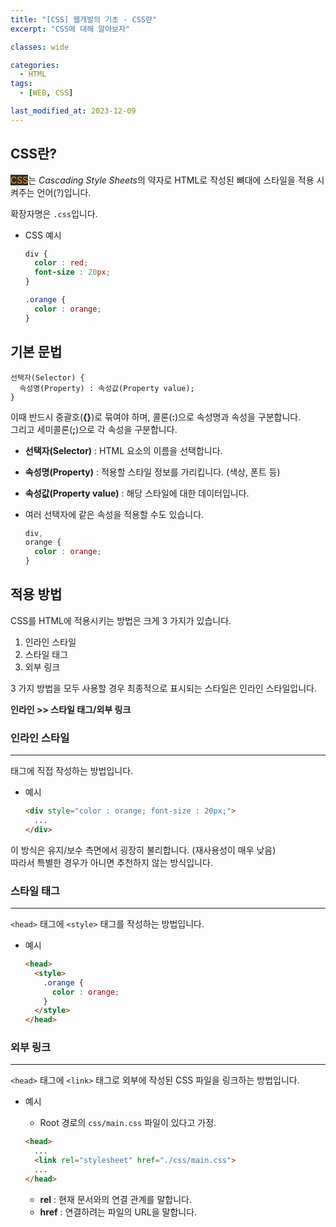 ```yaml
---
title: "[CSS] 웹개발의 기초 - CSS란"
excerpt: "CSS에 대해 알아보자"

classes: wide

categories:
  - HTML
tags:
  - [WEB, CSS]

last_modified_at: 2023-12-09
---
```


## CSS란?

<mark style="background-color: #2e2e2e; color: orange;">CSS</mark>는 *Cascading Style Sheets*의 약자로 HTML로 작성된 뼈대에 스타일을 적용 시켜주는 언어(?)입니다.

확장자명은 `.css`입니다.

* CSS 예시
  ```css
  div {
    color : red;
    font-size : 20px;
  }

  .orange {
    color : orange;
  }
  ```

## 기본 문법

```
선택자(Selector) {
  속성명(Property) : 속성값(Property value);
}
```

이때 반드시 중괄호(**{}**)로 묶여야 하며, 콜론(**:**)으로 속성명과 속성을 구분합니다.   
그리고 세미콜론(**;**)으로 각 속성을 구분합니다.

* **선택자(Selector)** : HTML 요소의 이름을 선택합니다.
* **속성명(Property)** : 적용할 스타일 정보를 가리킵니다. (색상, 폰트 등)
* **속성값(Property value)** : 해당 스타일에 대한 데이터입니다.

* 여러 선택자에 같은 속성을 적용할 수도 있습니다.
  ```css
  div,
  orange {
    color : orange;
  }
  ```

## 적용 방법

CSS를 HTML에 적용시키는 방법은 크게 3 가지가 있습니다.

1. 인라인 스타일
2. 스타일 태그
3. 외부 링크

3 가지 방법을 모두 사용할 경우 최종적으로 표시되는 스타일은 인라인 스타일입니다.

**인라인 >> 스타일 태그/외부 링크**

### 인라인 스타일

---

태그에 직접 작성하는 방법입니다.

* 예시
  ```html
  <div style="color : orange; font-size : 20px;">
    ...
  </div>
  ```

이 방식은 유지/보수 측면에서 굉장히 불리합니다. (재사용성이 매우 낮음)   
따라서 특별한 경우가 아니면 추천하지 않는 방식입니다.

### 스타일 태그

---

`<head>` 태그에 `<style>` 태그를 작성하는 방법입니다.

* 예시
  ```html
  <head>
    <style>
      .orange {
        color : orange;
      }
    </style>
  </head>
  ```


### 외부 링크

---

`<head>` 태그에 `<link>` 태그로 외부에 작성된 CSS 파일을 링크하는 방법입니다.

* 예시
  * Root 경로의 `css/main.css` 파일이 있다고 가정.

  ```html
  <head>
    ...
    <link rel="stylesheet" href="./css/main.css">
    ...
  </head>
  ```

  * **rel** : 현재 문서와의 연결 관계를 말합니다.
  * **href** : 연결하려는 파일의 URL을 말합니다.

